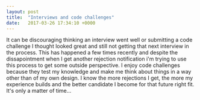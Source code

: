```yaml
---
layout: post
title:  "Interviews and code challenges"
date:   2017-03-26 17:34:10 +0000
---
```



It can be discouraging thinking an interview went well or submitting a code challenge I thought looked great and still not getting that next interview in the process. This has happened a few times recently and despite the dissapointment when I get another rejection notification i'm trying to use this process to get some outside perspective. I enjoy code challenges because they test my knowledge and make me think about things in a way other than of my own design. I know the more rejections I get, the more my experience builds and the better candidate I become for that future right fit. It's only a matter of time...
